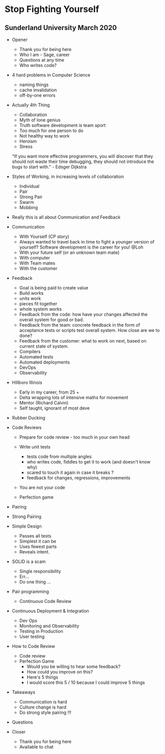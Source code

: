# Stop Fighting Yourself

## Sunderland University March 2020

- Opener
  - Thank you for being here
  - Who I am - Sage, career
  - Questions at any time
  - Who writes code?

- 4 hard problems in Computer Science
  - naming things
  - cache invalidation
  - off-by-one errors
  
- Actually 4th Thing 
  - Collaboration
  - Myth of lone genius
  - Truth software development is team sport
  - Too much for one person to do
  - Not healthy way to work
  - Heroism
  - Stress
  
  "If you want more effective programmers, you will discover that they should not waste their time debugging, they should not introduce
  the bugs to start with." - Edsger Dijkstra
  
- Styles of Working, in increasing levels of collaboration
  - Individual
  - Pair
  - Strong Pair
  - Swarm
  - Mobbing
  
- Really this is all about Communication and Feedback
   
- Communication
  - With Yourself (CP story)
  - Always wanted to travel back in time to fight a younger version of yourself? Software development is the career for you! @Loh
  - With your future self (or an unknown team mate)
  - With computer
  - With Team mates 
  - With the customer

- Feedback
  - Goal is being paid to create value
  - Build works
  - units work
  - pieces fit together
  - whole system works
  - Feedback from the code: how have your changes affected the overall system for good or bad.
  - Feedback from the team: concrete feedback in the form of acceptance tests or scripts test overall system. How close are we to done?
  - Feedback from the customer: what to work on next, based on current state of system.
  - Compilers
  - Automated tests
  - Automated deployments
  - DevOps
  - Observability 

- Hillboro Illinois
  - Early in my career, from 25 + 
  - Delta wrapping lots of intensive maths for movement
  - Mentor (Richard Calvin)
  - Self taught, ignorant of most deve
- Rubber Ducking

- Code Reviews
  - Prepare for code review - too much in your own head
  - Write unit tests
    - tests code from multiple angles
    - who writes code, fiddles to get it to work (and doesn't know why)
    - scared to touch it again in case it breaks ?
    - feedback for changes, regressions, improvements
  - You are not your code
  
  - Perfection game
  
- Pairing

- Strong Pairing


- Simple Design
  - Passes all tests
  - Simplest it can be
  - Uses fewest parts
  - Reveals intent.
  
- SOLID is a scam
  - Single responsibility
  - Err...
  - Do one thing ...
  
- Pair programming
  - Continuous Code Review

- Continuous Deployment & Integration 
  - Dev Ops
  - Monitoring and Observability
  - Testing in Production
  - User testing

- How to Code Review
  - Code review 
  - Perfection Game
    - Would you be willing to hear some feedback?
    - How could you improve on this?
    - Here's 5 things 
    - I would score this 5 / 10 because I could improve 5 things
    

- Takeaways
  - Communication is hard
  - Culture change is hard
  - Do strong style pairing !!!

- Questions

- Closer
  - Thank you for being here
  - Available to chat
